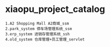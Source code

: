 # xiaopu_project_catalog
    1.A2 Shopping Mall A2商城_ssm
    2.park_system 停车场管理系统_ssm
    3.erp_system 进销存管理系统_ssh
    4.old_system 仓库管理+员工管理_servlet
